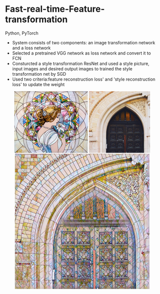 # Fast-real-time-Feature-transformation
Python, PyTorch
- System consists of two components: an image transformation network  and a loss network  
- Selected a pretrained  VGG network as loss network and convert it to FCN 
- Consturcted a style transformation ResNet and used a style picture, input images and desired output images to trained the style transformation net by SGD
- Used two criteria:feature reconstruction loss' and 'style reconstruction loss' to update the weight
<p align="center">
    <img src="images/style-images/mosaic.jpg" height="200px">
    <img src="images/content-images/amber.jpg" height="200px">
    <img src="images/output-images/amber-mosaic.jpg" height="440px">
</p>
